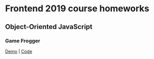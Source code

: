 # Frontend 2019 course homeworks
## Object-Oriented JavaScript
### Game Frogger
[Demo](https://mitchffirstgit.github.io/frontend-nanodegree-arcade-game/) | [Code](https://github.com/MitchfFirstGit/frontend-nanodegree-arcade-game) 
